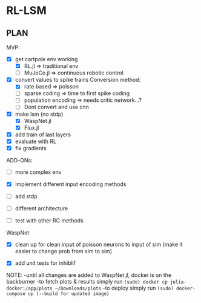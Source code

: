 # RL-LSM

## PLAN

MVP:

- [x] get cartpole env working
    - [x] RL.jl => traditional env
    - [ ] MuJoCo.jl => continuous robotic control
- [x] convert values to spike trains
    Conversion method:
    - [x] rate based => poisson
    - [ ] sparse coding => time to first spike coding
    - [ ] population encoding => needs critic network...?
    - [ ] Dont convert and use cnn
- [x] make lsm (no stdp)
    - [x] WaspNet.jl
    - [x] Flux.jl
- [x] add train of last layers
- [x] evaluate with RL
- [x] fix gradients

ADD-ONs:
- [ ] more complex env
- [x] implement different input encoding methods
- [ ] add stdp
- [ ] different architecture
- [ ] test with other RC methods


WaspNet
- [x] clean up for clean input of poisson neurons to input of sim (make it easier to change prob from sim to sim)
- [x] add unit tests for inhiblif


NOTE:
-until all changes are added to WaspNet.jl, docker is on the backburner
-to fetch plots & results simply run `(sudo) docker cp julia-docker:/app/plots ~/Downloads/plots`
-to deploy simply run `(sudo) docker-compose up (--build for updated image)`
